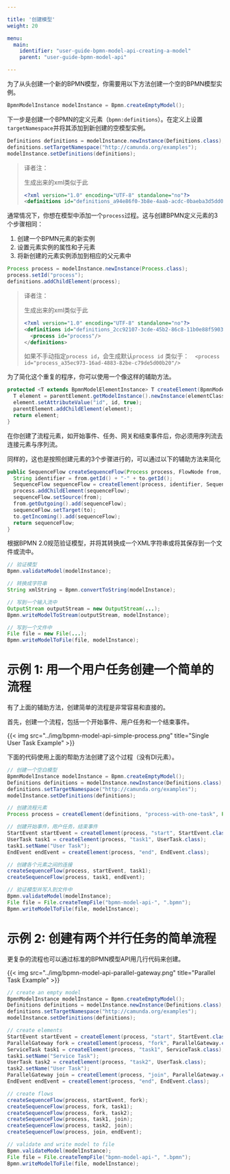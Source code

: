 ```yaml
---

title: '创建模型'
weight: 20

menu:
  main:
    identifier: "user-guide-bpmn-model-api-creating-a-model"
    parent: "user-guide-bpmn-model-api"

---
```



为了从头创建一个新的BPMN模型，你需要用以下方法创建一个空的BPMN模型实例。

```java
BpmnModelInstance modelInstance = Bpmn.createEmptyModel();
```

下一步是创建一个BPMN的定义元素（`bpmn:definitions`）。在定义上设置`targetNamespace`并将其添加到新创建的空模型实例。

```java
Definitions definitions = modelInstance.newInstance(Definitions.class);
definitions.setTargetNamespace("http://camunda.org/examples");
modelInstance.setDefinitions(definitions);
```
> 译者注：
>
> 生成出来的xml类似于此
>
> ```xml
> <?xml version="1.0" encoding="UTF-8" standalone="no"?>
> <definitions id="definitions_a94e86f0-3b8e-4aab-acdc-0baeba3d5dd0" targetNamespace="http://camunda.org/examples" xmlns="http://www.omg.org/spec/BPMN/20100524/MODEL"/>
> 
> ```



通常情况下，你想在模型中添加一个`process`过程。这与创建BPMN定义元素的3个步骤相同：

1. 创建一个BPMN元素的新实例
2. 设置元素实例的属性和子元素
3. 将新创建的元素实例添加到相应的父元素中

```java
Process process = modelInstance.newInstance(Process.class);
process.setId("process");
definitions.addChildElement(process);
```

> 译者注：
>
> 生成出来的xml类似于此
>
> ```xml
> <?xml version="1.0" encoding="UTF-8" standalone="no"?>
> <definitions id="definitions_2cc92107-3cde-45b2-86c8-11b0e88f5903" targetNamespace="http://camunda.org/examples" xmlns="http://www.omg.org/spec/BPMN/20100524/MODEL">
>   <process id="process"/>
> </definitions>
> ```
>
> 如果不手动指定`process id`，会生成默认`process id` 类似于：`  <process id="process_a35ec973-16ad-4883-82be-c79de5d00b20"/>`

为了简化这个重复的程序，你可以使用一个像这样的辅助方法。

```java
protected <T extends BpmnModelElementInstance> T createElement(BpmnModelElementInstance parentElement, String id, Class<T> elementClass) {
  T element = parentElement.getModelInstance().newInstance(elementClass);
  element.setAttributeValue("id", id, true);
  parentElement.addChildElement(element);
  return element;
}
```

在你创建了流程元素，如开始事件、任务、网关和结束事件后，你必须用序列流去连接元素与序列流。

同样的，这也是按照创建元素的3个步骤进行的，可以通过以下的辅助方法来简化

```java
public SequenceFlow createSequenceFlow(Process process, FlowNode from, FlowNode to) {
  String identifier = from.getId() + "-" + to.getId();
  SequenceFlow sequenceFlow = createElement(process, identifier, SequenceFlow.class);
  process.addChildElement(sequenceFlow);
  sequenceFlow.setSource(from);
  from.getOutgoing().add(sequenceFlow);
  sequenceFlow.setTarget(to);
  to.getIncoming().add(sequenceFlow);
  return sequenceFlow;
}
```

根据BPMN 2.0规范验证模型，并将其转换成一个XML字符串或将其保存到一个文件或流中。

```java
// 验证模型
Bpmn.validateModel(modelInstance);	

// 转换成字符串
String xmlString = Bpmn.convertToString(modelInstance);

// 写到一个输入流中
OutputStream outputStream = new OutputStream(...);
Bpmn.writeModelToStream(outputStream, modelInstance);

// 写到一个文件中
File file = new File(...);
Bpmn.writeModelToFile(file, modelInstance);
```

# 示例 1: 用一个用户任务创建一个简单的流程

有了上面的辅助方法，创建简单的流程是非常容易和直接的。

首先，创建一个流程，包括一个开始事件、用户任务和一个结束事件。

{{< img src="../img/bpmn-model-api-simple-process.png" title="Single User Task Example" >}}

下面的代码使用上面的帮助方法创建了这个过程（没有DI元素）。

```java
// 创建一个空白模型
BpmnModelInstance modelInstance = Bpmn.createEmptyModel();
Definitions definitions = modelInstance.newInstance(Definitions.class);
definitions.setTargetNamespace("http://camunda.org/examples");
modelInstance.setDefinitions(definitions);

// 创建流程元素
Process process = createElement(definitions, "process-with-one-task", Process.class);

// 创建开始事件，用户任务，结束事件
StartEvent startEvent = createElement(process, "start", StartEvent.class);
UserTask task1 = createElement(process, "task1", UserTask.class);
task1.setName("User Task");
EndEvent endEvent = createElement(process, "end", EndEvent.class);

// 创建各个元素之间的连接
createSequenceFlow(process, startEvent, task1);
createSequenceFlow(process, task1, endEvent);

// 验证模型并写入到文件中
Bpmn.validateModel(modelInstance);
File file = File.createTempFile("bpmn-model-api-", ".bpmn");
Bpmn.writeModelToFile(file, modelInstance);
```


# 示例 2: 创建有两个并行任务的简单流程

更复杂的流程也可以通过标准的BPMN模型API用几行代码来创建。

{{< img src="../img/bpmn-model-api-parallel-gateway.png" title="Parallel Task Example" >}}

```java
// create an empty model
BpmnModelInstance modelInstance = Bpmn.createEmptyModel();
Definitions definitions = modelInstance.newInstance(Definitions.class);
definitions.setTargetNamespace("http://camunda.org/examples");
modelInstance.setDefinitions(definitions);

// create elements
StartEvent startEvent = createElement(process, "start", StartEvent.class);
ParallelGateway fork = createElement(process, "fork", ParallelGateway.class);
ServiceTask task1 = createElement(process, "task1", ServiceTask.class);
task1.setName("Service Task");
UserTask task2 = createElement(process, "task2", UserTask.class);
task2.setName("User Task");
ParallelGateway join = createElement(process, "join", ParallelGateway.class);
EndEvent endEvent = createElement(process, "end", EndEvent.class);

// create flows
createSequenceFlow(process, startEvent, fork);
createSequenceFlow(process, fork, task1);
createSequenceFlow(process, fork, task2);
createSequenceFlow(process, task1, join);
createSequenceFlow(process, task2, join);
createSequenceFlow(process, join, endEvent);

// validate and write model to file
Bpmn.validateModel(modelInstance);
File file = File.createTempFile("bpmn-model-api-", ".bpmn");
Bpmn.writeModelToFile(file, modelInstance);
```
